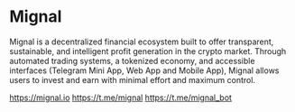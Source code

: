 # Mignal
Mignal is a decentralized financial ecosystem built to offer transparent, sustainable, and intelligent profit generation in the crypto market. Through automated trading systems, a tokenized economy, and accessible interfaces (Telegram Mini App, Web App and Mobile App), Mignal allows users to invest and earn with minimal effort and maximum control.

https://mignal.io
https://t.me/mignal
https://t.me/mignal_bot
